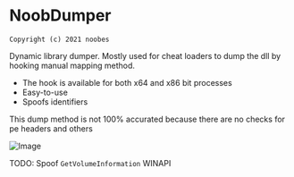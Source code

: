 # NoobDumper
``Copyright (c) 2021 noobes``

Dynamic library dumper. Mostly used for cheat loaders to dump the dll by hooking manual mapping method.

+ The hook is available for both x64 and x86 bit processes
+ Easy-to-use
+ Spoofs identifiers

This dump method is not 100% accurated because there are no checks for pe headers and others

![Image](https://i.imgur.com/sjPr8Ir.png)

TODO: Spoof ``GetVolumeInformation`` WINAPI

